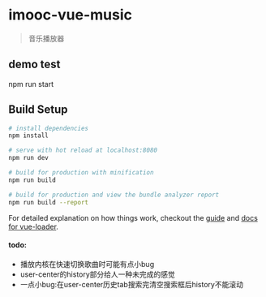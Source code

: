 # imooc-vue-music

> 音乐播放器

## demo test
npm run start

## Build Setup

``` bash
# install dependencies
npm install

# serve with hot reload at localhost:8080
npm run dev

# build for production with minification
npm run build

# build for production and view the bundle analyzer report
npm run build --report
```

For detailed explanation on how things work, checkout the [guide](http://vuejs-templates.github.io/webpack/) and [docs for vue-loader](http://vuejs.github.io/vue-loader).

#### todo:
* 播放内核在快速切换歌曲时可能有点小bug
* user-center的history部分给人一种未完成的感觉
* 一点小bug:在user-center历史tab搜索完清空搜索框后history不能滚动
